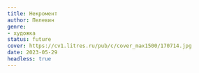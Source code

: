 ```yaml
---
title: Некромент
author: Пелевин
genre:
- художка
status: future
cover: https://cv1.litres.ru/pub/c/cover_max1500/170714.jpg
date: 2023-05-29
headless: true
---
```


